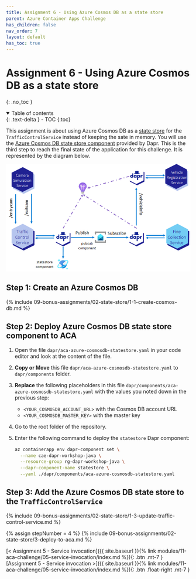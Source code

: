 ```yaml
---
title: Assignment 6 - Using Azure Cosmos DB as a state store
parent: Azure Container Apps Challenge
has_children: false
nav_order: 7
layout: default
has_toc: true
---
```


# Assignment 6 - Using Azure Cosmos DB as a state store

{: .no_toc }

<details open markdown="block">
  <summary>
    Table of contents
  </summary>
  {: .text-delta }
- TOC
{:toc}
</details>

This assignment is about using Azure Cosmos DB as a [state store](https://docs.dapr.io/operations/components/setup-state-store/) for the `TrafficControlService` instead of keeping the sate in memory. You will use the [Azure Cosmos DB state store component](https://docs.dapr.io/reference/components-reference/supported-state-stores/setup-azure-cosmosdb/) provided by Dapr. This is the third step to reach the final state of the application for this challenge. It is represented by the diagram below.

![Azure Container Apps Challenge - Third Deployment](../../../assets/images/aca-deployment-3.png)

## Step 1: Create an Azure Cosmos DB

{% include 09-bonus-assignments/02-state-store/1-1-create-cosmos-db.md %}

## Step 2: Deploy Azure Cosmos DB state store component to ACA

1. Open the file `dapr/aca-azure-cosmosdb-statestore.yaml` in your code editor and look at the content of the file.

1. **Copy or Move** this file `dapr/aca-azure-cosmosdb-statestore.yaml` to `dapr/components` folder.

1. **Replace** the following placeholders in this file `dapr/components/aca-azure-cosmosdb-statestore.yaml` with the values you noted down in the previous step:

    - `<YOUR_COSMOSDB_ACCOUNT_URL>` with the Cosmos DB account URL
    - `<YOUR_COSMOSDB_MASTER_KEY>` with the master key

1. Go to the root folder of the repository.

1. Enter the following command to deploy the `statestore` Dapr component:

    ```bash
    az containerapp env dapr-component set \
      --name cae-dapr-workshop-java \
      --resource-group rg-dapr-workshop-java \
      --dapr-component-name statestore \
      --yaml ./dapr/components/aca-azure-cosmosdb-statestore.yaml
    ```

## Step 3: Add the Azure Cosmos DB state store to the `TrafficControlService`

{% include 09-bonus-assignments/02-state-store/1-3-update-traffic-control-service.md %}

<!-- ----------------------- BUILD, DEPLOY AND TEST ------------------------ -->

{% assign stepNumber = 4 %}
{% include 09-bonus-assignments/02-state-store/3-deploy-to-aca.md %}

<!-- ----------------------------- NAVIGATION ------------------------------ -->

<span class="fs-3">
[< Assignment 5 - Service invocation]({{ site.baseurl }}{% link modules/11-aca-challenge/05-service-invocation/index.md %}){: .btn .mt-7 }
</span>
<span class="fs-3">
[Assignment 5 - Service invocation >]({{ site.baseurl }}{% link modules/11-aca-challenge/05-service-invocation/index.md %}){: .btn .float-right .mt-7 }
</span>
